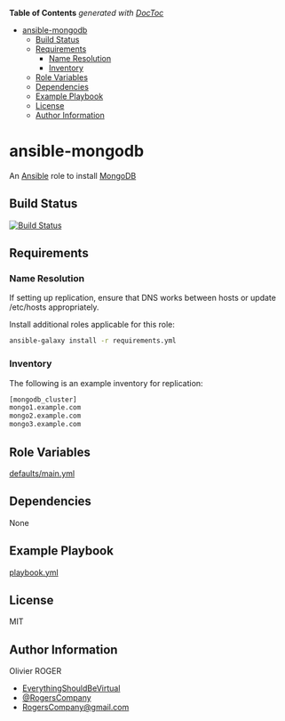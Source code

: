 <!-- START doctoc generated TOC please keep comment here to allow auto update -->
<!-- DON'T EDIT THIS SECTION, INSTEAD RE-RUN doctoc TO UPDATE -->
**Table of Contents**  *generated with [DocToc](https://github.com/thlorenz/doctoc)*

- [ansible-mongodb](#ansible-mongodb)
  - [Build Status](#build-status)
  - [Requirements](#requirements)
    - [Name Resolution](#name-resolution)
    - [Inventory](#inventory)
  - [Role Variables](#role-variables)
  - [Dependencies](#dependencies)
  - [Example Playbook](#example-playbook)
  - [License](#license)
  - [Author Information](#author-information)

<!-- END doctoc generated TOC please keep comment here to allow auto update -->

# ansible-mongodb

An [Ansible](https://www.ansible.com) role to install [MongoDB](https://www.mongodb.org/)

## Build Status

[![Build Status](https://travis-ci.org/RogersCompany/ansible-mongodb.svg?branch=master)](https://travis-ci.org/RogersCompany/ansible-mongodb)

## Requirements

### Name Resolution

If setting up replication, ensure that DNS works between hosts or
update /etc/hosts appropriately.

Install additional roles applicable for this role:

```bash
ansible-galaxy install -r requirements.yml
```

### Inventory

The following is an example inventory for replication:

```bash
[mongodb_cluster]
mongo1.example.com
mongo2.example.com
mongo3.example.com
```

## Role Variables

[defaults/main.yml](defaults/main.yml)

## Dependencies

None

## Example Playbook

[playbook.yml](playbook.yml)

## License

MIT

## Author Information

Olivier ROGER

- [EverythingShouldBeVirtual](http://everythingshouldbevirtual.com)
- [@RogersCompany](https://www.twitter.com/RogersCompany)
- [RogersCompany@gmail.com](mailto:RogersCompany@gmail.com)
